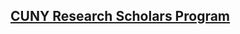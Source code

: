 ## [**CUNY Research Scholars Program**](https://www.cuny.edu/research/research-development-programs/student-programs/undergraduate-programs/cuny-research-scholars-program/)
